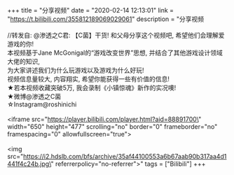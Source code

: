 +++
title = "分享视频"
date = "2020-02-14 12:13:01"
link = "https://t.bilibili.com/355812189069029061"
description = "分享视频<br><br>//转发自: @渗透之C君: 【C菌】干货! 和父母分享这个视频吧, 希望他们会理解爱游戏的你!<br>本视频基于Jane McGonigal的“游戏改变世界”思想, 并结合了其他游戏设计领域大佬的知识, </br>为大家讲述我们为什么玩游戏以及游戏为什么好玩! </br>视频信息量较大, 内容翔实, 希望你能获得一些有价值的信息!</br>★若本视频收藏突破5万, 我会录制《小镇惊魂》新作的实况噢!</br>★微博@渗透之C菌</br>☆Instagram@roshinichi<br><br><iframe src=\"https://player.bilibili.com/player.html?aid=88891700\" width=\"650\" height=\"477\" scrolling=\"no\" border=\"0\" frameborder=\"no\" framespacing=\"0\" allowfullscreen=\"true\"></iframe><br><br><img src=\"https://i2.hdslb.com/bfs/archive/35af44100553a6b67aab90b317aa4d1441f4c24b.jpg\" referrerpolicy=\"no-referrer\">"
tags = ["Bilibili"]
+++
